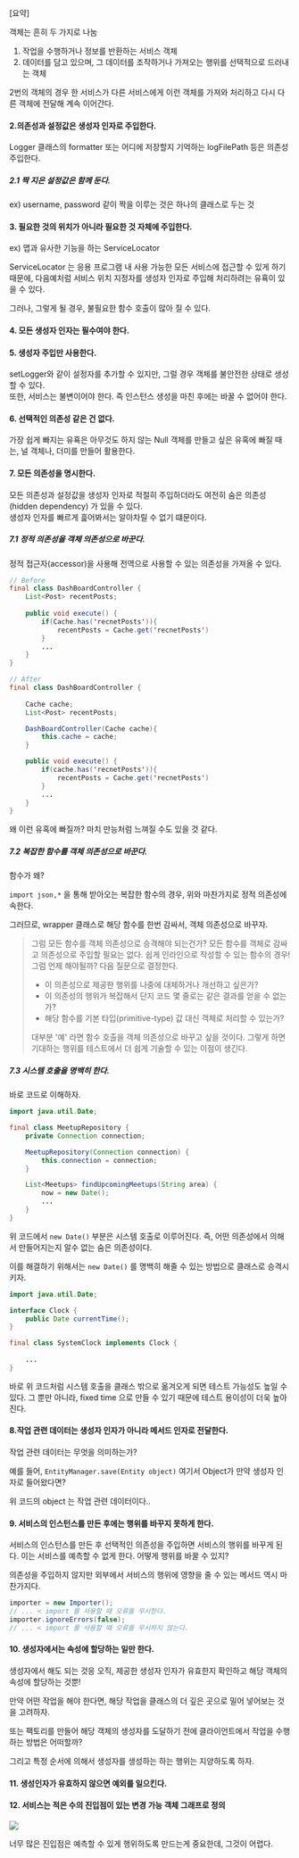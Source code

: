 [요약]

객체는 흔히 두 가지로 나눔

1. 작업을 수행하거나 정보를 반환하는 서비스 객체  
2. 데이터를 담고 있으며, 그 데이터를 조작하거나 가져오는 행위를 선택적으로 드러내는 객체  

2번의 객체의 경우 한 서비스가 다른 서비스에게 이런 객체를 가져와 처리하고 다시 다른 객체에 전달해 계속 이어간다. 

#### 2.의존성과 설정값은 생성자 인자로 주입한다.

Logger 클래스의 formatter 또는 어디에 저장할지 기억하는 logFilePath 등은 의존성 주입한다.

##### 2.1 짝 지은 설정값은 함께 둔다.

ex) username, password 같이 짝을 이루는 것은 하나의 클래스로 두는 것

#### 3. 필요한 것의 위치가 아니라 필요한 것 자체에 주입한다.

ex) 맵과 유사한 기능을 하는 ServiceLocator

ServiceLocator 는 응용 프로그램 내 사용 가능한 모든 서비스에 접근할 수 있게 하기 때문에, 다음예처럼 서비스 위치 지정자를 생성자 인자로 주입해 처리하려는 유횩이 있을 수 있다.

그러나, 그렇게 될 경우, 불필요한 함수 호출이 많아 질 수 있다.

#### 4. 모든 생성자 인자는 필수여야 한다.

#### 5. 생성자 주입만 사용한다.

setLogger와 같이 설정자를 추가할 수 있지만, 그럴 경우 객체를 불안전한 상태로 생성할 수 있다.  
또한, 서비스는 불변이어야 한다. 즉 인스턴스 생성을 마친 후에는 바꿀 수 없어야 한다.  

#### 6. 선택적인 의존성 같은 건 없다.

가장 쉽게 빠지는 유횩은 아무것도 하지 않는 Null 객체를 만들고 싶은 유혹에 빠질 때는, 널 객체나, 더미를 만들어 활용한다.

#### 7. 모든 의존성을 명시한다.

모든 의존성과 설정값을 생성자 인자로 적절히 주입하더라도 여전히 숨은 의존성(hidden dependency) 가 있을 수 있다.  
생성자 인자를 빠르게 흝어봐서는 알아차릴 수 없기 떄문이다.

##### 7.1 정적 의존성을 객체 의존성으로 바꾼다.

정적 접근자(accessor)을 사용해 전역으로 사용할 수 있는 의존성을 가져올 수 있다.
```java
// Before
final class DashBoardController {
    List<Post> recentPosts;
    
    public void execute() {
        if(Cache.has('recnetPosts')){
            recentPosts = Cache.get('recnetPosts')
        }
        ...
    }
}

// After
final class DashBoardController {
    
    Cache cache;
    List<Post> recentPosts;

    DashBoardController(Cache cache){
        this.cache = cache;
    }

    public void execute() {
        if(cache.has('recnetPosts')){
            recentPosts = Cache.get('recnetPosts')
        }
        ...
    }
}
```

왜 이런 유혹에 빠질까? 마치 만능처럼 느껴질 수도 있을 것 같다.

##### 7.2 복잡한 함수를 객체 의존성으로 바꾼다.

함수가 왜?

`import json,*` 을 통해 받아오는 복잡한 함수의 경우, 위와 마찬가지로 정적 의존성에 속한다.

그러므로, wrapper 클래스로 해당 함수를 한번 감싸서, 객체 의존성으로 바꾸자.

> 그럼 모든 함수를 객체 의존성으로 승격해야 되는건가?
> 모든 함수를 객체로 감싸고 의존성으로 주입할 필요는 없다. 쉽게 인라인으로 작성할 수 있는 함수의 경우!
> 그럼 언제 해야될까? 다음 질문으로 결정한다.
>   - 이 의존성으로 제공한 행위를 나중에 대체하거나 개선하고 싶은가?
>   - 이 의존성의 행위가 복잡해서 단지 코드 몇 줄로는 같은 결과를 얻을 수 없는가?
>   - 해당 함수를 기본 타입(primitive-type) 값 대신 객체로 처리할 수 있는가?
> 
>  대부분 '예' 라면 함수 호출을 객체 의존성으로 바꾸고 싶을 것이다. 그렇게 하면 기대하는 행위를 테스트에서 더 쉽게 기술할 수 있는 이점이 생긴다.

##### 7.3 시스템 호출을 명백히 한다.

바로 코드로 이해하자.

```java
import java.util.Date;

final class MeetupRepository {
    private Connection connection;

    MeetupRepository(Connection connection) {
        this.connection = connection;
    }

    List<Meetups> findUpcomingMeetups(String area) {
        now = new Date();
        ...
    }
}
```

위 코드에서 `new Date()` 부분은 시스템 호출로 이루어진다. 즉, 어떤 의존성에서 의해서 만들어지는지 알수 없는 숨은 의존성이다.

이를 해결하기 위해서는 `new Date()` 를 명백히 해줄 수 있는 방법으로 클래스로 승격시키자.

```java
import java.util.Date;

interface Clock {
    public Date currentTime();
}

final class SystemClock implements Clock {
    
    ...
}
```

바로 위 코드처럼 시스템 호출을 클래스 밖으로 옮겨오게 되면 테스트 가능성도 높일 수 있다.
 그 뿐만 아니라, fixed time 으로 만들 수 있기 때문에 테스트 용이성이 더욱 높아진다.

#### 8.작업 관련 데이터는 생성자 인자가 아니라 메서드 인자로 전달한다.

작업 관련 데이터는 무엇을 의미하는가?

예를 들어, `EntityManager.save(Entity object)` 여기서 Object가 만약 생성자 인자로 들어왔다면?

위 코드의 object 는 작업 관련 데이터이다..

#### 9. 서비스의 인스턴스를 만든 후에는 행위를 바꾸지 못하게 한다.

서비스의 인스턴스를 만든 후 선택적인 의존성을 주입하면 서비스의 행위를 바꾸게 된다. 이는 서비스를 예측할 수 없게 한다.
어떻게 행위를 바꿀 수 있지?

의존성을 주입하지 않지만 외부에서 서비스의 행위에 영향을 줄 수 있는 메서드 역시 마찬가지다.

```java
importer = new Importer();
// ... < import 를 사용할 때 오류를 무시한다.
importer.ignoreErrors(false);
// ... < import 를 사용할 때 오류를 무시하지 않는다.
```

#### 10. 생성자에서는 속성에 할당하는 일만 한다.

생성자에서 해도 되는 것응 오직, 제공한 생성자 인자가 유효한지 확인하고 해당 객체의 속성에 할당하는 것뿐!

만약 어떤 작업을 해야 한다면, 해당 작업을 클래스의 더 깊은 곳으로 밀어 넣어보는 것을 고려하자.

또는 팩토리를 만들어 해당 객체의 생성자를 도달하기 전에 클라이언트에서 작업을 수행하는 방법은 어떠할까?

그리고 특정 순서에 의해서 생성자를 생성하는 하는 행위는 지양하도록 하자.

#### 11. 생성인자가 유효하지 않으면 예외를 일으킨다.

#### 12. 서비스는 적은 수의 진입점이 있는 변경 가능 객체 그래프로 정의

![](https://tva1.sinaimg.cn/large/008i3skNgy1gr4ybg6uzzj30vu0hqjz4.jpg)

너무 많은 진입점은 예측할 수 있게 행위하도록 만드는게 중요한데, 그것이 어렵다.








